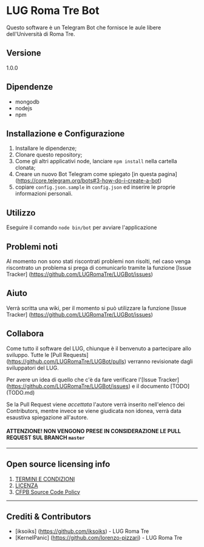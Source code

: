 # LUG Roma Tre Bot

Questo software è un Telegram Bot che fornisce le aule libere dell'Università di Roma Tre.

## Versione
1.0.0

## Dipendenze
* mongodb
* nodejs
* npm

## Installazione e Configurazione
1. Installare le dipendenze;
2. Clonare questo repository;
3. Come gli altri applicativi node, lanciare `npm install` nella cartella clonata;
4. Creare un nuovo Bot Telegram come spiegato [in questa pagina] (https://core.telegram.org/bots#3-how-do-i-create-a-bot)
5. copiare `config.json.sample` in `config.json` ed inserire le proprie informazioni personali.

## Utilizzo
Eseguire il comando `node bin/bot` per avviare l'applicazione

## Problemi noti
Al momento non sono stati riscontrati problemi non risolti, nel caso venga riscontrato un problema si prega di comunicarlo tramite la funzione [Issue Tracker] (https://github.com/LUGRomaTre/LUGBot/issues)

## Aiuto
Verrà scritta una wiki, per il momento si può utilizzare la funzione [Issue Tracker] (https://github.com/LUGRomaTre/LUGBot/issues)

## Collabora
Come tutto il software del LUG, chiunque è il benvenuto a partecipare allo sviluppo. Tutte le [Pull Requests] (https://github.com/LUGRomaTre/LUGBot/pulls) verranno revisionate dagli sviluppatori del LUG.

Per avere un idea di quello che c'è da fare verificare l'[Issue Tracker] (https://github.com/LUGRomaTre/LUGBot/issues) e il documento [TODO] (TODO.md)

Se la Pull Request viene _accettata_ l'autore verrà inserito nell'elenco dei Contributors, mentre invece se viene giudicata non idonea, verrà data esaustiva spiegazione all'autore.

#### ATTENZIONE! NON VENGONO PRESE IN CONSIDERAZIONE LE PULL REQUEST SUL BRANCH `master` ####

----

## Open source licensing info
1. [TERMINI E CONDIZIONI](TERMS.md)
2. [LICENZA](LICENSE.md)
3. [CFPB Source Code Policy](https://github.com/cfpb/source-code-policy/)


----

## Crediti & Contributors

- [iksoiks] (https://github.com/iksoiks) - LUG Roma Tre
- [KernelPanic] (https://github.com/lorenzo-pizzari) - LUG Roma Tre
